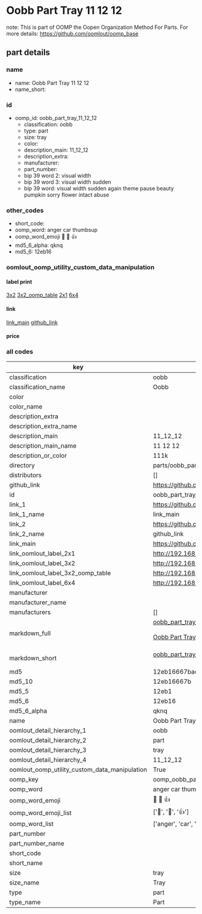 # Oobb Part Tray 11 12 12  

note: This is part of OOMP the Oopen Organization Method For Parts. For more details: https://github.com/oomlout/oomp_base

##  part details





### name
* name: Oobb Part Tray 11 12 12
* name_short: 
### id
* oomp_id: oobb_part_tray_11_12_12
  * classification: oobb
  * type: part
  * size: tray
  * color: 
  * description_main: 11_12_12
  * description_extra: 
  * manufacturer: 
  * part_number: 
  * bip 39 word 2: visual width
  * bip 39 word 3: visual width sudden
  * bip 39 word: visual width sudden again theme pause beauty pumpkin sorry flower intact abuse

### other_codes
* short_code: 
* oomp_word: anger car thumbsup
* oomp_word_emoji :anger: :car: :thumbsup:
* md5_6_alpha: qknq
* md5_6: 12eb16






### oomlout_oomp_utility_custom_data_manipulation
#### label print
[3x2](http://192.168.1.245:1112/?label=oomp%20qknq)
[3x2_oomp_table](http://192.168.1.107:1112/?label=oomp%20qknq)
[2x1](http://192.168.1.242:1112/?label=oomp%20qknq)
[6x4](http://192.168.1.55:1112/?label=oomp%20qknq)    

#### link

[link_main](https://github.com/oomlout/oomlout_oomp_current_version_messy/tree/main/parts/oobb_part_tray_11_12_12) [github_link](https://github.com/oomlout/oomlout_oomp_part_src/tree/main/parts/oobb_part_tray_11_12_12)                             

#### price







### all codes 
| key | value |  
| --- | --- |  
| classification | oobb |  
| classification_name | Oobb |  
| color |  |  
| color_name |  |  
| description_extra |  |  
| description_extra_name |  |  
| description_main | 11_12_12 |  
| description_main_name | 11 12 12 |  
| description_or_color | 111k |  
| directory | parts/oobb_part_tray_11_12_12 |  
| distributors | [] |  
| github_link | https://github.com/oomlout/oomlout_oomp_part_src/tree/main/parts/oobb_part_tray_11_12_12 |  
| id | oobb_part_tray_11_12_12 |  
| link_1 | https://github.com/oomlout/oomlout_oomp_current_version_messy/tree/main/parts/oobb_part_tray_11_12_12 |  
| link_1_name | link_main |  
| link_2 | https://github.com/oomlout/oomlout_oomp_part_src/tree/main/parts/oobb_part_tray_11_12_12 |  
| link_2_name | github_link |  
| link_main | https://github.com/oomlout/oomlout_oomp_current_version_messy/tree/main/parts/oobb_part_tray_11_12_12 |  
| link_oomlout_label_2x1 | http://192.168.1.242:1112/?label=oomp%20qknq |  
| link_oomlout_label_3x2 | http://192.168.1.245:1112/?label=oomp%20qknq |  
| link_oomlout_label_3x2_oomp_table | http://192.168.1.107:1112/?label=oomp%20qknq |  
| link_oomlout_label_6x4 | http://192.168.1.55:1112/?label=oomp%20qknq |  
| manufacturer |  |  
| manufacturer_name |  |  
| manufacturers | [] |  
| markdown_full | [oobb_part_tray_11_12_12](https://github.com/oomlout/oomlout_oomp_current_version_messy/tree/main/parts/oobb_part_tray_11_12_12)<br>[](https://github.com/oomlout/oomlout_oomp_current_version_messy/tree/main/parts/oobb_part_tray_11_12_12)<br>[Oobb Part Tray 11 12 12](https://github.com/oomlout/oomlout_oomp_current_version_messy/tree/main/parts/oobb_part_tray_11_12_12)<br><br> |  
| markdown_short | [oobb_part_tray_11_12_12](https://github.com/oomlout/oomlout_oomp_current_version_messy/tree/main/parts/oobb_part_tray_11_12_12)<br><br> |  
| md5 | 12eb16667bada27685f0004bb13eb7a7 |  
| md5_10 | 12eb16667b |  
| md5_5 | 12eb1 |  
| md5_6 | 12eb16 |  
| md5_6_alpha | qknq |  
| name | Oobb Part Tray 11 12 12 |  
| oomlout_detail_hierarchy_1 | oobb |  
| oomlout_detail_hierarchy_2 | part |  
| oomlout_detail_hierarchy_3 | tray |  
| oomlout_detail_hierarchy_4 | 11_12_12 |  
| oomlout_oomp_utility_custom_data_manipulation | True |  
| oomp_key | oomp_oobb_part_tray_11_12_12 |  
| oomp_word | anger car thumbsup |  
| oomp_word_emoji | :anger: :car: :thumbsup: |  
| oomp_word_emoji_list | [':anger:', ':car:', ':thumbsup:'] |  
| oomp_word_list | ['anger', 'car', 'thumbsup'] |  
| part_number |  |  
| part_number_name |  |  
| short_code |  |  
| short_name |  |  
| size | tray |  
| size_name | Tray |  
| type | part |  
| type_name | Part |  
